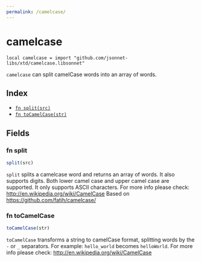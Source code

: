 ```yaml
---
permalink: /camelcase/
---
```


# camelcase

```jsonnet
local camelcase = import "github.com/jsonnet-libs/xtd/camelcase.libsonnet"
```

`camelcase` can split camelCase words into an array of words.

## Index

* [`fn split(src)`](#fn-split)
* [`fn toCamelCase(str)`](#fn-tocamelcase)

## Fields

### fn split

```ts
split(src)
```

`split` splits a camelcase word and returns an array  of words. It also supports
digits. Both lower camel case and upper camel case are supported. It only supports
ASCII characters.
For more info please check: http://en.wikipedia.org/wiki/CamelCase
Based on https://github.com/fatih/camelcase/


### fn toCamelCase

```ts
toCamelCase(str)
```

`toCamelCase` transforms a string to camelCase format, splitting words by the `-` or `_` separators.
For example: `hello_world` becomes `helloWorld`.
For more info please check: http://en.wikipedia.org/wiki/CamelCase
